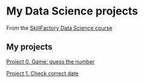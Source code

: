 # My Data Science projects
From the [SkillFactory Data Science course](https://skillfactory.ru/data-scientist-pro)

## My projects

[Project 0. Game: guess the number](https://github.com/SerjClmb/DS-Git-Hub-Repository/tree/main/project_0)

[Project 1. Check correct date](https://github.com/SerjClmb/DS-Git-Hub-Repository/tree/main/project_1)

